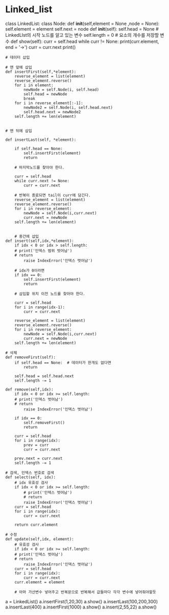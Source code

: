 # Linked_list

class LinkedList:
    class Node:
        def __init__(self,element = None ,node = None):
            self.element = element
            self.next = node
    def __init__(self):
        self.head = None # LinkedLIst의 시작 노드를 알고 있는 변수
        self.length = 0 # 요소의 개수를 저장할 변수
    def show(self):
        curr = self.head
        while curr != None:
            print(curr.element, end = '->')
            curr = curr.next
        print()
    
    # 데이터 삽입

    # 맨 앞에 삽입
    def insertFirst(self,*element):
        reverse_element = list(element)
        reverse_element.reverse()
        for i in element:
            newNode = self.Node(i, self.head)
            self.head = newNode
            break
        for i in reverse_element[:-1]:
            newNode2 = self.Node(i, self.head.next)
            self.head.next = newNode2
        self.length += len(element)
        
            
    # 맨 뒤에 삽입

    def insertLast(self, *element):

        if self.head == None:
            self.insertFirst(element)
            return
        
        # 마지막노드를 찾아야 한다. 

        curr = self.head
        while curr.next != None:
            curr = curr.next
        
        # 반복이 종료되면 tail이 curr에 담긴다.            
        reverse_element = list(element)
        reverse_element.reverse()
        for i in reverse_element:
            newNode = self.Node(i,curr.next)
            curr.next = newNode
        self.length += len(element)
        

        # 중간에 삽입
    def insert(self,idx,*element):
        if idx < 0 or idx > self.length:
        # print('인덱스 범위 벗어남')
        # return
            raise IndexError('인덱스 벗어남')

        # idx가 0이라면
        if idx == 0:
            self.insertFirst(element)
            return
        
        # 삽입할 위치 이전 노드를 찾아야 한다. 

        curr = self.head
        for i in range(idx-1):
            curr = curr.next
            
        reverse_element = list(element)
        reverse_element.reverse()
        for i in reverse_element:
            newNode = self.Node(i,curr.next)
            curr.next = newNode
        self.length += len(element)
    
    # 삭제
    def removeFirst(self):
        if self.head == None:  # 데이터가 한개도 없다면
            return
        
        self.head = self.head.next
        self.length -= 1
    
    def remove(self,idx):
        if idx < 0 or idx >= self.length:
        # print('인덱스 벗어남')
        # return
            raise IndexError('인덱스 벗어남')
        
        if idx == 0:
            self.removeFirst()
            return
        
        curr = self.head
        for i in range(idx):
            prev = curr
            curr = curr.next

        prev.next = curr.next
        self.length -= 1

    # 검색, 인덱스 번호로 검색
    def select(self, idx):
        # idx 유효성 검사
        if idx < 0 or idx >= self.length:
            # print('인덱스 벗어남')
            # return
            raise IndexError('인덱스 벗어남')
        curr = self.head
        for i in range(idx):
            curr = curr.next

        return curr.element

    # 수정
    def update(self,idx, element):
        # 유효성 검사
        if idx < 0 or idx >= self.length:
        # print('인덱스 벗어남')
        # return
            raise IndexError('인덱스 벗어남')
        curr = self.head
        for i in range(idx):
            curr = curr.next
        curr.element = element
        
        # 아마 가산변수 넣어주고 반복문으로 반복해서 값들마다 각각 변수에 넣어줘야할듯
a = LinkedList()
a.insertFirst(1,20,30)
a.show()
a.insertLast(100,200,300)
a.insertLast(400)
a.insertFirst(1000)
a.show()
a.insert(2,55,22)
a.show()
